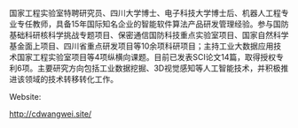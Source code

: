 
国家工程实验室特聘研究员、四川大学博士、电子科技大学博士后、机器人工程专业专任教师，具备15年国际知名企业的智能软件算法产品研发管理经验。参与国防基础科研核科学挑战专题项目、保密通信国防科技重点实验室项目、国家自然科学基金面上项目、四川省重点研发项目等10余项科研项目；主持工业大数据应用技术国家工程实验室项目等4项纵横向课题。目前已发表SCI论文14篇，取得授权专利6项。主要研究方向包括工业数据挖掘、3D视觉感知等人工智能技术，并积极推进该领域的技术转移转化工作。

Website: 

http://cdwangwei.site/





<!--
**oneway3124/oneway3124** is a ✨ _special_ ✨ repository because its `README.md` (this file) appears on your GitHub profile.

Here are some ideas to get you started:

- 🔭 I’m currently working on ...
- 🌱 I’m currently learning ...
- 👯 I’m looking to collaborate on ...
- 🤔 I’m looking for help with ...
- 💬 Ask me about ...
- 📫 How to reach me: ...
- 😄 Pronouns: ...
- ⚡ Fun fact: ...
-->
